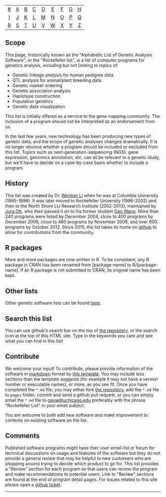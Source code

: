 |     |     |     |     |     |     |     |     |     |
|:-:  |:-:  |:-:  |:-:  |:-:  |:-:  |:-:  |:-:  |:-:  |
| [#](../../1) 	| [A](../../a) 	| [B](../../b) 	| [C](../../c) 	| [D](../../d) 	| [E](../../e) 	| [F](../../f) 	| [G](../../g) 	| [H](../../h) 	|
| [I](../../i) 	| [J](../../j) 	| [K](../../k) 	| [L](../../l) 	| [M](../../m) 	| [N](../../n) 	| [O](../../o) 	| [P](../../p) 	| [Q](../../q) 	|
| [R](../../r) 	| [S](../../s) 	| [T](../../t) 	| [U](../../u) 	| [V](../../v) 	| [W](../../w) 	| [X](../../x) 	| [Y](../../y) 	| [Z](../../z)  	|

## Scope
This page, historically known as the "Alphabetic List of Genetic Analysis Software", or the "Rockefeller list", is a list of computer programs for genetics analysis, including but not limiting to topics of:

* Genetic linkage analysis for human pedigree data
* QTL analysis for animal/plant breeding data
* Genetic marker ordering
* Genetic association analysis
* Haplotype construction
* Population genetics
* Genetic data visualization

This list is initially offered as a service to the gene mapping community. The inclusion of a program should not be interpreted as an endorsement from us.

In the last few years, new technology has been producing new types of genetic data, and the scope of genetic analyses changes dramatically. It is no longer obvious whether a program should be included or excluded from this list. Topics such as next-generation-sequencing (NGS), gene expression, genomics annotation, etc. can all be relevant to a genetic study, but we'll have to decide on a case-by-case basis whether to include a program.

## History
This list was created by Dr. [Wentian Li](https://scholar.google.com/citations?user=XsMM0oQAAAAJ&hl=en) when he was at Columbia University (1995-1996). It was later moved to Rockefeller University (1996-2002) and then to the North Shore LIJ Research Institute (2002-2013), maintained by [Jurg Ott](http://www.jurgott.org/), who then passed it on to his former student [Gao Wang](http://tigerwang.org/profile). More than 240 programs were listed by December 2004, close to 400 programs by December 2006, close to 480 programs by November 2008, and over 600 programs by October 2012. Since 2015, the list takes its home on [github](https://github.com/gaow/genetic-analysis-software) to allow for contributions from the community.

## R packages
More and more packages are now written in R. To be consistent, any R package in CRAN has been renamed from [package-name] to R/[package-name]. If an R package is not submitted to CRAN, its original name has been kept.

## Other lists
Other genetic software lists can be found [here](other-genetic-analysis-software-lists.html).

## Search this list
You can use github's search bar on the top of [the repository](https://github.com/gaow/genetic-analysis-software), or the search icon at the top of this HTML site. Type in the keywords you care and see what you can find in this list!

## Contribute
We welcome your input! To contribute, please provide information of the software in [markdown](https://guides.github.com/features/mastering-markdown) format by [this template](https://raw.githubusercontent.com/gaow/genetic-analysis-software/master/Template.md). You may include less sections than the template suggests (for example it may not have a version number or executable names), or more, as you see fit. Once you have completed the `*.md` file, you may either fork [the repository](https://github.com/gaow/genetic-analysis-software), add the `*.md` file to `pages` folder, commit and send a github pull request, or you can simply email the `*.md` file to <gaow@uchicago.edu> preferably with the phrase "Rockefeller List" in your email subject.

You are welcome to both add new software and make improvement to contents on existing software on the list.

## Comments
Published software programs might have their user email-list or forum for technical discussions on usage and features of the software but they do not provide a general review that may be helpful to new customers who are shopping around trying to decide which product to go for. This list provides a "Review" section for each program so that users can review the program and make recommendations to potential users. Link to "Review" sections are found at the end of program detail pages. For issues related to this site please open a [github ticket](https://github.com/gaow/genetic-analysis-software/issues).

---
